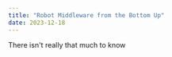 ```yaml
---
title: "Robot Middleware from the Bottom Up"
date: 2023-12-18
---
```


There isn't really that much to know